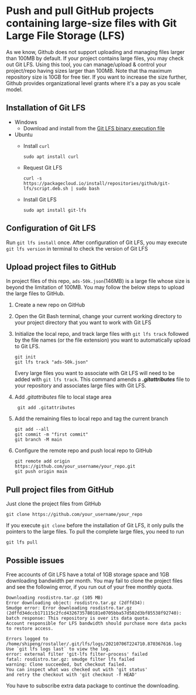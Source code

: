 # Push and pull GitHub projects containing large-size files with Git Large File Storage (LFS)

As we know, Github does not support uploading and managing files larger than 100MB by default. If your project contains large files, you may check out Git LFS. Using this tool, you can manage/upload & control your project/repo having sizes larger than 100MB. Note that tha maximum repository size is 10GB for free tier. If you want to increase the size further, Github provides organizational level grants where it's a pay as you scale model.

## Installation of Git LFS
* Windows
  * Download and install from the [Git LFS binary execution file](https://git-lfs.github.com/)
* Ubuntu
  * Install `curl`

        sudo apt install curl

  * Request Git LFS

        curl -s https://packagecloud.io/install/repositories/github/git-lfs/script.deb.sh | sudo bash

  * Install Git LFS

        sudo apt install git-lfs

## Configuration of Git LFS
Run `git lfs install` once. After configuration of Git LFS, you may execute `git lfs version` in terminal to check the version of Git LFS

## Upload project files to GitHub
In project files of this repo, `ads-50k.json`(146MB) is a large file whose size is beyond the limitation of 100MB. You may follow the below steps to upload the large files to GitHub.

1. Create a new repo on GitHub
2. Open the Git Bash terminal, change your current working directory to your project directory that you want to work with Git LFS
3.  Initialize the local repo, and track large files with `git lfs track` followed by the file names (or the file extension) you want to automatically upload to Git LFS.

        git init
        git lfs track "ads-50k.json"

    Every large files you want to associate with Git LFS will need to be added with `git lfs track`. This command amends a ***.gitattributes*** file to your repository and associates large files with Git LFS.

4.  Add *.gitattributes* file to local stage area

         git add .gitattributes

5.  Add the remaining files to local repo and tag the current branch

        git add --all
        git commit -m "first commit"
        git branch -M main

6.  Configure the remote repo and push local repo to GitHub

        git remote add origin https://github.com/your_username/your_repo.git
        git push origin main

## Pull project files from GitHub
Just clone the project files from GitHub

    git clone https://github.com/your_username/your_repo

If you execute `git clone` before the installation of Git LFS, it only pulls the pointers to the large files. To pull the complete large files, you need to run

    git lfs pull

## Possible issues
Free accounts of Git LFS have a total of 1GB storage space and 1GB downloading bandwidth per month. You may fail to clone the project files and see the following error, if you run out of your free monthly quota.

    Downloading rosdistro.tar.gz (105 MB)
    Error downloading object: rosdistro.tar.gz (2dffd34):
    Smudge error: Error downloading rosdistro.tar.gz (2dffd34dccb171115c2fcd4326735780181e0705bba57d502d3bf85538f92740):
    batch response: This repository is over its data quota.
    Account responsible for LFS bandwidth should purchase more data packs to restore access.

    Errors logged to /home/shipeng/rostaller/.git/lfs/logs/20210706T224710.870367616.log
    Use `git lfs logs last` to view the log.
    error: external filter 'git-lfs filter-process' failed
    fatal: rosdistro.tar.gz: smudge filter lfs failed
    warning: Clone succeeded, but checkout failed.
    You can inspect what was checked out with 'git status'
    and retry the checkout with 'git checkout -f HEAD'


You have to subscribe extra data package to continue the downloading.